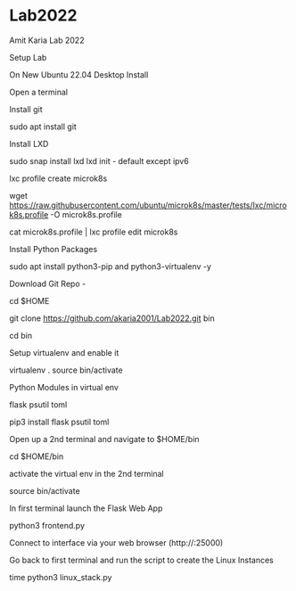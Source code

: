 # Lab2022
Amit Karia Lab 2022

Setup Lab

On New Ubuntu 22.04 Desktop Install

Open a terminal

Install git

sudo apt install git

Install LXD

sudo snap install lxd
lxd init - default except ipv6

lxc profile create microk8s

wget https://raw.githubusercontent.com/ubuntu/microk8s/master/tests/lxc/microk8s.profile -O microk8s.profile

cat microk8s.profile | lxc profile edit microk8s

Install Python Packages

sudo apt install python3-pip and python3-virtualenv -y

Download Git Repo -

cd $HOME

git clone https://github.com/akaria2001/Lab2022.git bin

cd bin

Setup virtualenv and enable it

virtualenv .
source bin/activate

Python Modules in virtual env

flask
psutil
toml

pip3 install flask psutil toml

Open up a 2nd terminal and navigate to $HOME/bin

cd $HOME/bin

activate the virtual env in the 2nd terminal

source bin/activate

In first terminal launch the Flask Web App

python3 frontend.py

Connect to interface via your web browser (http://<ipaddress>:25000)

Go back to first terminal and run the script to create the Linux Instances

time python3 linux_stack.py

